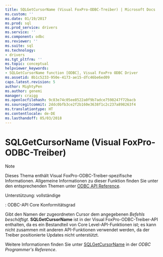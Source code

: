 ```yaml
---
title: SQLGetCursorName (Visual FoxPro-ODBC-Treiber) | Microsoft Docs
ms.custom: ''
ms.date: 01/19/2017
ms.prod: sql
ms.prod_service: drivers
ms.service: ''
ms.component: odbc
ms.reviewer: ''
ms.suite: sql
ms.technology:
- drivers
ms.tgt_pltfrm: ''
ms.topic: conceptual
helpviewer_keywords:
- SQLGetCursorName function [ODBC], Visual FoxPro ODBC Driver
ms.assetid: 8b1c5233-950e-4173-ae15-dfc46be6ed09
caps.latest.revision: 5
author: MightyPen
ms.author: genemi
manager: craigg
ms.openlocfilehash: 9c83e74c05ee8522a0f9b7adce7598247f72bacb
ms.sourcegitcommit: 2ddc0bfb3ce2f2b160e3638f1c2c237a898263f4
ms.translationtype: HT
ms.contentlocale: de-DE
ms.lasthandoff: 05/03/2018
---
```

# <a name="sqlgetcursorname-visual-foxpro-odbc-driver"></a>SQLGetCursorName (Visual FoxPro-ODBC-Treiber)
> [!NOTE]  
>  Dieses Thema enthält Visual FoxPro-ODBC-Treiber-spezifische Informationen. Allgemeine Informationen zu dieser Funktion finden Sie unter den entsprechenden Themen unter [ODBC API Reference](../../odbc/reference/syntax/odbc-api-reference.md).  
  
 Unterstützung: vollständige  
  
 : ODBC-API Core Konformitätsgrad  
  
 Gibt den Namen der zugeordneten Cursor dem angegebenen *Befehls beschäftigt*. **SQLGetCursorName** ist in der Visual FoxPro-ODBC-Treiber-API enthalten, da es ein Bestandteil von Core Level-API-Funktionen ist; es kann nicht zusammen mit anderen API-Funktionen verwendet werden, da der Treiber positionierte Updates nicht unterstützt.  
  
 Weitere Informationen finden Sie unter [SQLGetCursorName](../../odbc/reference/syntax/sqlgetcursorname-function.md) in der *ODBC Programmer's Reference*.
